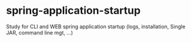 # spring-application-startup
Study for CLI and WEB spring application startup (logs, installation, Single JAR, command line mgt, ...)

